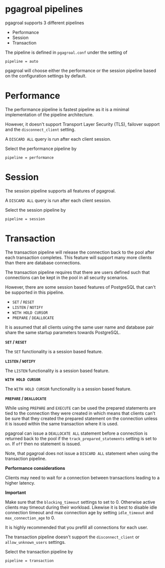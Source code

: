 # pgagroal pipelines

pgagroal supports 3 different pipelines

* Performance
* Session
* Transaction

The pipeline is defined in `pgagroal.conf` under the setting of

```
pipeline = auto
```

pgagroal will choose either the performance or the session pipeline
based on the configuration settings by default.

# Performance

The performance pipeline is fastest pipeline as it is a minimal implementation
of the pipeline architecture.

However, it doesn't support Transport Layer Security (TLS), failover support and
the `disconnect_client` setting.

A `DISCARD ALL` query is run after each client session.

Select the performance pipeline by

```
pipeline = performance
```

# Session

The session pipeline supports all features of pgagroal.

A `DISCARD ALL` query is run after each client session.

Select the session pipeline by

```
pipeline = session
```

# Transaction

The transaction pipeline will release the connection back to the pool after each
transaction completes. This feature will support many more clients than there are
database connections.

The transaction pipeline requires that there are users defined such that connections
can be kept in the pool in all security scenarios.

However, there are some session based features of PostgreSQL that can't be supported in this
pipeline.

* `SET` / `RESET`
* `LISTEN` / `NOTIFY`
* `WITH HOLD CURSOR`
* `PREPARE` / `DEALLOCATE`

It is assumed that all clients using the same user name and database pair share the same
startup parameters towards PostgreSQL.

__`SET` / `RESET`__

The `SET` functionality is a session based feature.

__`LISTEN` / `NOTIFY`__

The `LISTEN` functionality is a session based feature.

__`WITH HOLD CURSOR`__

The `WITH HOLD CURSOR` functionality is a session based feature.

__`PREPARE` / `DEALLOCATE`__

While using `PREPARE` and `EXECUTE` can be used the prepared statements are tied to the
connection they were created in which means that clients can't be sure that they created
the prepared statement on the connection unless it is issued within the same transaction
where it is used.

pgagroal can issue a `DEALLOCATE ALL` statement before a connection is returned back to
the pool if the `track_prepared_statements` setting is set to `on`. If `off` then no
statement is issued.

Note, that pgagroal does not issue a `DISCARD ALL` statement when using the transaction
pipeline.

__Performance considerations__

Clients may need to wait for a connection between transactions leading to a higher
latency.

__Important__

Make sure that the `blocking_timeout` settings to set to 0. Otherwise active clients
may timeout during their workload. Likewise it is best to disable idle connection timeout 
and max connection age by setting `idle_timeout` and `max_connection_age` to 0.

It is highly recommended that you prefill all connections for each user.

The transaction pipeline doesn't support the `disconnect_client` or
`allow_unknown_users` settings.

Select the transaction pipeline by

```
pipeline = transaction
```
